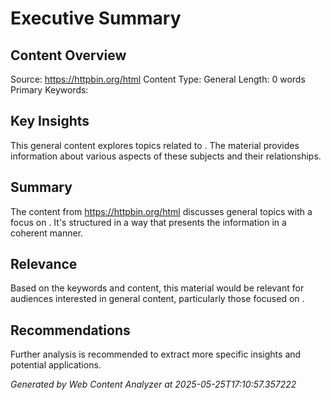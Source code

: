 # Executive Summary

## Content Overview

Source: https://httpbin.org/html
Content Type: General
Length: 0 words
Primary Keywords: 

## Key Insights

This general content explores topics related to . 
The material provides information about various aspects of these subjects and their relationships.

## Summary

The content from https://httpbin.org/html discusses general topics with a focus on .
It's structured in a way that presents the information in a coherent manner.

## Relevance

Based on the keywords and content, this material would be relevant for audiences interested in 
general content, particularly those focused on .

## Recommendations

Further analysis is recommended to extract more specific insights and potential applications.

*Generated by Web Content Analyzer at 2025-05-25T17:10:57.357222*

